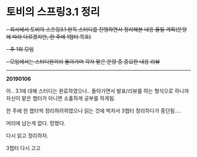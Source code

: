 # 토비의 스프링3.1 정리

~~- 회사에서 토비의 스프링3.1 완독 스터디를 진행하면서 정리해본 내용 올릴 계획(분량에 따라 다르겠지만, 한 주에 1챕터 목표)~~

~~- 주 1회 모임~~

~~- 모임에서는 스터디원끼리 돌아가며 각자 맡은 분량 중 중요한 내용 리뷰~~

-------------

**20190106**

아.. 3.1에 대해 스터디는 완료하였으나..
돌아가면서 발표/리뷰를 하는 형식으로 하니까 자신이 맡은 챕터가 아니면 소홀하게 공부를 하게됨. 

한 주에 한 챕터씩 정리하려하였으나 읽는 것에 벅차서 3챕터 정리하다가 중단됨....

머리에 남는게 없다. 망했다.

다시 읽고 정리하자. 

3챕터 다시 고고
